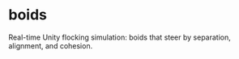 # boids
Real-time Unity flocking simulation: boids that steer by separation, alignment, and cohesion.
